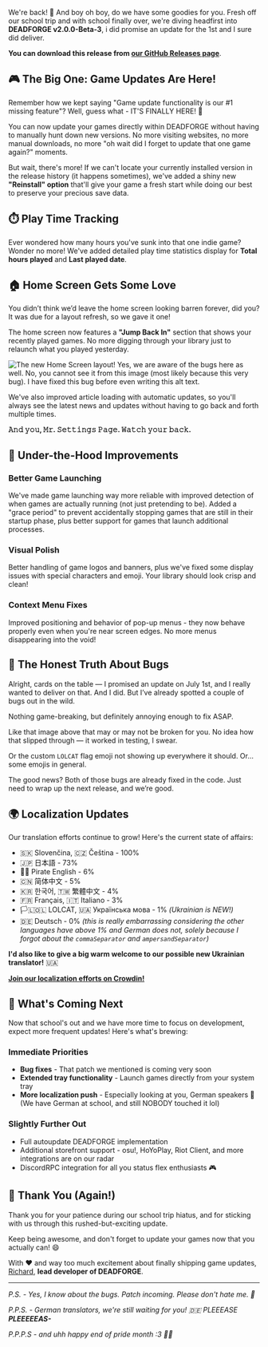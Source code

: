 We're back! 🎉 And boy oh boy, do we have some goodies for you. Fresh off our school trip and with school finally over, we're diving headfirst into **DEADFORGE v2.0.0-Beta-3**, i did promise an update for the 1st and I sure did deliver.

**You can download this release from [our GitHub Releases page](https://github.com/DeadCodeGames/DeadForge/releases/tag/v2.0.0-Beta-3)**.

## 🎮 The Big One: Game Updates Are Here!

Remember how we kept saying "Game update functionality is our #1 missing feature"? Well, guess what - IT'S FINALLY HERE! 🎊

You can now update your games directly within DEADFORGE without having to manually hunt down new versions. No more visiting websites, no more manual downloads, no more "oh wait did I forget to update that one game again?" moments.

But wait, there's more! If we can't locate your currently installed version in the release history (it happens sometimes), we've added a shiny new **"Reinstall" option** that'll give your game a fresh start while doing our best to preserve your precious save data.

## ⏱️ Play Time Tracking

Ever wondered how many hours you've sunk into that one indie game? Wonder no more! We've added detailed play time statistics display for **Total hours played** and **Last played date**.

## 🏠 Home Screen Gets Some Love

You didn’t think we’d leave the home screen looking barren forever, did you? It was due for a layout refresh, so we gave it one!

The home screen now features a **"Jump Back In"** section that shows your recently played games. No more digging through your library just to relaunch what you played yesterday.

![The new Home Screen layout! Yes, we are aware of the bugs here as well. No, you cannot see it from this image (most likely because this very bug). I have fixed this bug before even writing this alt text.](https://deadcode.is-a.dev/DeadForgeExternalData/articles/deadforge-v2-beta-release-3/homescreen.png)

We've also improved article loading with automatic updates, so you'll always see the latest news and updates without having to go back and forth multiple times.

**𝙰𝚗𝚍 𝚢𝚘𝚞, 𝙼𝚛. 𝚂𝚎𝚝𝚝𝚒𝚗𝚐𝚜 𝙿𝚊𝚐𝚎. 𝚆𝚊𝚝𝚌𝚑 𝚢𝚘𝚞𝚛 𝚋𝚊𝚌𝚔.**

## 🚀 Under-the-Hood Improvements

### Better Game Launching
We've made game launching way more reliable with improved detection of when games are actually running (not just pretending to be). Added a "grace period" to prevent accidentally stopping games that are still in their startup phase, plus better support for games that launch additional processes.

### Visual Polish
Better handling of game logos and banners, plus we've fixed some display issues with special characters and emoji. Your library should look crisp and clean!

### Context Menu Fixes
Improved positioning and behavior of pop-up menus - they now behave properly even when you're near screen edges. No more menus disappearing into the void!

## 🐛 The Honest Truth About Bugs

Alright, cards on the table — I promised an update on July 1st, and I really wanted to deliver on that. And I did. But I’ve already spotted a couple of bugs out in the wild.

Nothing game-breaking, but definitely annoying enough to fix ASAP.

Like that image above that may or may not be broken for you. No idea how that slipped through — it worked in testing, I swear.

Or the custom `LOLCAT` flag emoji not showing up everywhere it should. Or... some emojis in general.

The good news? Both of those bugs are already fixed in the code. Just need to wrap up the next release, and we’re good.

## 🌍 Localization Updates

Our translation efforts continue to grow! Here's the current state of affairs:

- 🇸🇰 Slovenčina, 🇨🇿 Čeština - 100%
- 🇯🇵 日本語 - 73%
- 🏴‍☠️ Pirate English - 6%
- 🇨🇳 简体中文 - 5%
- 🇰🇷 한국어, 🇹🇼 繁體中文 - 4%
- 🇫🇷 Français, 🇮🇹 Italiano - 3%
- 🏳️‍🇱‍🇴‍🇱‍‍ LOLCAT, 🇺🇦 Українська мова - 1% _(Ukrainian is NEW!)_
- 🇩🇪 Deutsch - 0% _(this is really embarrassing considering the other languages have above 1% and German does not, solely because I forgot about the `commaSeparator` and `ampersandSeparator`)_

**I'd also like to give a big warm welcome to our possible new Ukrainian translator!** 🇺🇦

**[Join our localization efforts on Crowdin!](https://crowdin.com/project/deadforge)**

## 🔮 What's Coming Next

Now that school's out and we have more time to focus on development, expect more frequent updates! Here's what's brewing:

### Immediate Priorities
- **Bug fixes** - That patch we mentioned is coming very soon
- **Extended tray functionality** - Launch games directly from your system tray
- **More localization push** - Especially looking at you, German speakers 👀 (We have German at school, and still NOBODY touched it lol)

### Slightly Further Out
- Full autoupdate DEADFORGE implementation
- Additional storefront support - osu!, HoYoPlay, Riot Client, and more integrations are on our radar
- DiscordRPC integration for all you status flex enthusiasts 🎮

## 🙏 Thank You (Again!)

Thank you for your patience during our school trip hiatus, and for sticking with us through this rushed-but-exciting update. 

Keep being awesome, and don't forget to update your games now that you actually can! 😄

With ❤️ and way too much excitement about finally shipping game updates,
[Richard](https://github.com/RichardKanshen), **lead developer of DEADFORGE**.

---

_P.S. - Yes, I know about the bugs. Patch incoming. Please don't hate me. 🥺_

_P.P.S. - German translators, we're still waiting for you! 🇩🇪 PLEEEASE **PLEEEEEAS-**_

_P.P.P.S_ - _and uhh happy end of pride month :3 🏳️‍🌈_